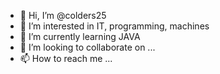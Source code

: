 - 👋 Hi, I’m @colders25
- 👀 I’m interested in IT, programming, machines
- 🌱 I’m currently learning JAVA
- 💞️ I’m looking to collaborate on ...
- 📫 How to reach me ...

<!---
colders25/colders25 is a ✨ special ✨ repository because its `README.md` (this file) appears on your GitHub profile.
You can click the Preview link to take a look at your changes.
--->
